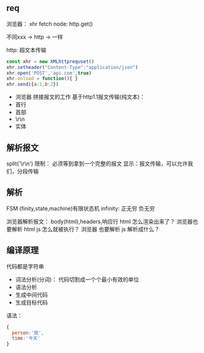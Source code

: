 ## req
浏览器： xhr fetch
node: http.get()

 不同xxx -> http -> 一样

 http: 超文本传输

 ```js
 const xhr = new XMLhttprequset()
 xhr.setheader("Content-Type":"application/json")
 xhr.open('POST','api.com',true)
 xhr.onload = function(){ }
 xhr.send({a:1,b:2})
 ```
 - 浏览器 拼接报文的工作
  基于http1.1报文传输(纯文本)： 
 - 首行
 - 首部
 - \r\n
 - 实体


## 解析报文
split('\r\n')
限制： 必须等到拿到一个完整的报文
显示：报文传输，可以允许我们，分段传输


## 解析
FSM (finity,state,machine)有限状态机
infinity: 正无穷 负无穷

浏览器解析报文： body(html),headers,响应行
html 怎么渲染出来了？ 浏览器也要解析 html 
js 怎么就被执行？ 浏览器 也要解析 js 
解析成什么？


## 编译原理

代码都是字符串
- 词法分析(分词)： 代码切割成一个个最小有效的单位
- 语法分析
- 生成中间代码
- 生成目标代码

语法：
 ```js
 {
   person:'我',
   time:'今天'
 }
```
